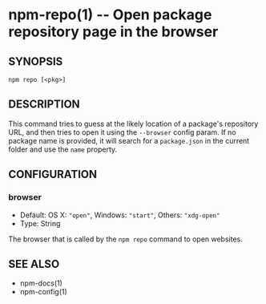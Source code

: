 npm-repo(1) -- Open package repository page in the browser
========================================================

## SYNOPSIS

    npm repo [<pkg>]

## DESCRIPTION

This command tries to guess at the likely location of a package's
repository URL, and then tries to open it using the `--browser`
config param. If no package name is provided, it will search for
a `package.json` in the current folder and use the `name` property.

## CONFIGURATION

### browser

* Default: OS X: `"open"`, Windows: `"start"`, Others: `"xdg-open"`
* Type: String

The browser that is called by the `npm repo` command to open websites.

## SEE ALSO

* npm-docs(1)
* npm-config(1)

